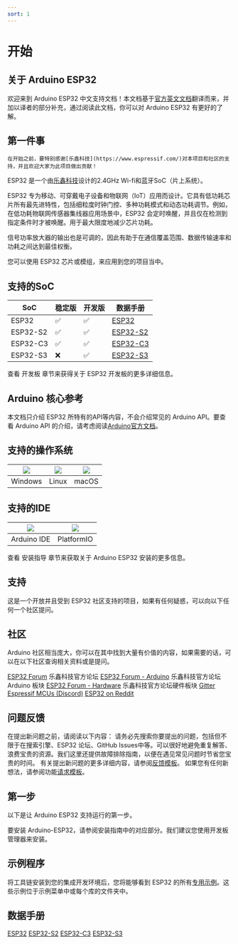 ```yaml
---
sort: 1
---
```


# 开始

## 关于 Arduino ESP32

欢迎来到 Arduino ESP32 中文支持文档！本文档基于[官方英文文档](https://docs.espressif.com/projects/arduino-esp32/en/latest/index.html)翻译而来，并加以译者的部分补充，通过阅读此文档，你可以对 Arduino ESP32 有更好的了解。

## 第一件事

```note
在开始之前，要特别感谢[乐鑫科技](https://www.espressif.com/)对本项目和社区的支持，并且欢迎大家为此项目做出贡献！
```

ESP32 是一个由[乐鑫科技](https://www.espressif.com/)设计的2.4GHz Wi-fi和蓝牙SoC（片上系统）。

ESP32 专为移动、可穿戴电子设备和物联网（IoT）应用而设计。它具有低功耗芯片所有最先进特性，包括细粒度时钟门控、多种功耗模式和动态功耗调节。例如，在低功耗物联网传感器集线器应用场景中，ESP32 会定时唤醒，并且仅在检测到指定条件时才被唤醒。用于最大限度地减少芯片功耗。

信号功率放大器的输出也是可调的，因此有助于在通信覆盖范围、数据传输速率和功耗之间达到最佳权衡。

您可以使用 ESP32 芯片或模组，来应用到您的项目当中。

## 支持的SoC

| SoC      | 稳定版    | 开发版 | 数据手册 |
| -------  | --------  | --------  | --------  |
| ESP32    | ✅     | ✅    | [ESP32](https://www.espressif.com.cn/sites/default/files/documentation/esp32_datasheet_cn.pdf) |
| ESP32-S2 | ✅ | ✅ | [ESP32-S2](https://www.espressif.com.cn/sites/default/files/documentation/esp32-s2_datasheet_cn.pdf) |
| ESP32-C3 | ✅ | ✅ | [ESP32-C3](https://www.espressif.com.cn/sites/default/files/documentation/esp32-c3_datasheet_cn.pdf) |
| ESP32-S3 | ❌ | ✅ | [ESP32-S3](https://www.espressif.com.cn/sites/default/files/documentation/esp32-s3_datasheet_cn.pdf) |

查看 开发板 章节来获得关于 ESP32 开发板的更多详细信息。

## Arduino 核心参考

本文档只介绍 ESP32 所特有的API等内容，不会介绍常见的 Arduino API。要查看 Arduino API 的介绍，请考虑阅读[Arduino官方文档](https://www.arduino.cc/reference/en/)。

## 支持的操作系统

| ![](https://docs.espressif.com/projects/arduino-esp32/en/latest/_images/logo_windows.png) | ![](https://docs.espressif.com/projects/arduino-esp32/en/latest/_images/logo_linux.png) | ![](https://docs.espressif.com/projects/arduino-esp32/en/latest/_images/logo_macos.png) |
| ------------------------------------------------------------ | ------------------------------------------------------------ | ------------------------------------------------------------ |
| Windows                                                      | Linux                                                        | macOS                                                        |

## 支持的IDE

| ![](https://docs.espressif.com/projects/arduino-esp32/en/latest/_images/logo_arduino.png) | ![](https://docs.espressif.com/projects/arduino-esp32/en/latest/_images/logo_pio.png) |
| ------------------------------------------------------------ | ------------------------------------------------------------ |
| Arduino IDE                                                  | PlatformIO                                                   |

查看 安装指导 章节来获取关于 Arduino ESP32 安装的更多信息。

## 支持

这是一个开放并且受到 ESP32 社区支持的项目，如果有任何疑惑，可以向以下任何一个社区提问。

## 社区

Arduino 社区相当庞大，你可以在其中找到大量有价值的内容，如果需要的话，可以在以下社区查询相关资料或是提问。

[ESP32 Forum](https://esp32.com/) 乐鑫科技官方论坛
[ESP32 Forum - Arduino](https://esp32.com/viewforum.php?f=19) 乐鑫科技官方论坛 Arduino 板块
[ESP32 Forum - Hardware](https://esp32.com/viewforum.php?f=12) 乐鑫科技官方论坛硬件板块
[Gitter](https://gitter.im/espressif/arduino-esp32)
[Espressif MCUs (Discord)](https://discord.gg/nKxMTnkD)
[ESP32 on Reddit](https://www.reddit.com/r/esp32)

## 问题反馈

在提出新问题之前，请阅读以下内容：
请务必先搜索你要提出的问题，包括但不限于在搜索引擎、ESP32 论坛、GitHub Issues中等。可以很好地避免重复解答、浪费宝贵的资源。我们这里还提供故障排除指南，以便在遇见常见问题时节省您宝贵的时间。
有关提出新问题的更多详细内容，请参阅[反馈模板](https://github.com/espressif/arduino-esp32/blob/master/.github/ISSUE_TEMPLATE/Issue-report.yml)。
如果您有任何新想法，请参阅功能[请求模板](https://github.com/espressif/arduino-esp32/blob/master/.github/ISSUE_TEMPLATE/Feature-request.yml)。

## 第一步

以下是让 Arduino ESP32 支持运行的第一步。

要安装 Arduino-ESP32，请参阅安装指南中的对应部分。我们建议您使用开发板管理器来安装。

## 示例程序

将工具链安装到您的集成开发环境后，您将能够看到 ESP32 的所有[专用示例](https://github.com/espressif/arduino-esp32/tree/master/libraries)。这些示例位于示例菜单中或每个库的文件夹中。

## 数据手册

[ESP32](https://www.espressif.com.cn/sites/default/files/documentation/esp32_datasheet_cn.pdf)
[ESP32-S2](https://www.espressif.com.cn/sites/default/files/documentation/esp32-s2_datasheet_cn.pdf)
[ESP32-C3](https://www.espressif.com.cn/sites/default/files/documentation/esp32-c3_datasheet_cn.pdf)
[ESP32-S3](https://www.espressif.com.cn/sites/default/files/documentation/esp32-s3_datasheet_cn.pdf)
